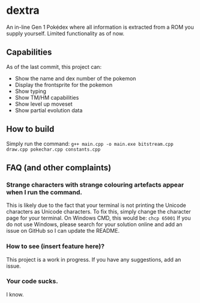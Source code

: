# dextra
An in-line Gen 1 Pokédex where all information is extracted from a ROM you supply yourself.
Limited functionality as of now.

## Capabilities

As of the last commit, this project can:

- Show the name and dex number of the pokemon
- Display the frontsprite for the pokemon
- Show typing
- Show TM/HM capabilities
- Show level up moveset
- Show partial evolution data

## How to build

Simply run the command:
`g++ main.cpp -o main.exe bitstream.cpp draw.cpp pokechar.cpp constants.cpp`

## FAQ (and other complaints)

### Strange characters with strange colouring artefacts appear when I run the command.
This is likely due to the fact that your terminal is not printing the Unicode characters as Unicode characters. To fix this, simply change the character page for your terminal. On Windows CMD, this would be:
`chcp 65001`
If you do not use Windows, please search for your solution online and add an issue on GitHub so I can update the README.

### How to see (insert feature here)?
This project is a work in progress. If you have any suggestions, add an issue.

### Your code sucks.
I know.
